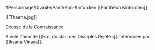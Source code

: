#Personnage/Divinité/Panthéon-Kinfordien [[Panthéon Kinfordien]] 

![[Thaena.jpg]]

Déesse de la Connaissance

A volé l'âme de [[Erd, du clan des Disciples Rejetés]].
Intéressée par [[Iksana Vinaya]].